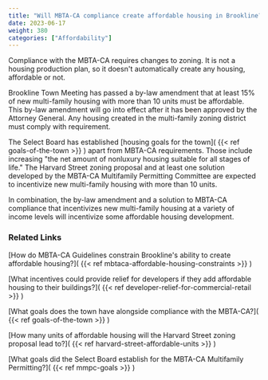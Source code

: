 ```yaml
---
title: "Will MBTA-CA compliance create affordable housing in Brookline?"
date: 2023-06-17
weight: 380
categories: ["Affordability"]
---
```

Compliance with the MBTA-CA requires changes to zoning. It is not a housing production plan, so it doesn't automatically create any housing, affordable or not.

Brookline Town Meeting has passed a by-law amendment that at least 15% of new multi-family housing  with more than 10 units must be affordable. This by-law amendment will go into effect after it has been approved by the Attorney General. Any housing created in the multi-family zoning district must comply with requirement.

The Select Board has established [housing goals for the town]( {{< ref goals-of-the-town >}} ) apart from MBTA-CA requirements. Those include increasing "the net amount of nonluxury housing suitable for all stages of life." The Harvard Street zoning proposal and at least one solution developed by the MBTA-CA Multifamily Permitting Committee are expected to incentivize new multi-family housing with more than 10 units.

In combination, the by-law amendment and a solution to MBTA-CA compliance that incentivizes new multi-family housing at a variety of income levels will incentivize some affordable housing development.

### Related Links

[How do MBTA-CA Guidelines constrain Brookline's ability to create affordable housing?]( {{< ref mbtaca-affordable-housing-constraints >}} ) 

[What incentives could provide relief for developers if they add affordable housing to their buildings?]( {{< ref developer-relief-for-commercial-retail >}} ) 

[What goals does the town have alongside compliance with the MBTA-CA?]( {{< ref goals-of-the-town >}} )

[How many units of affordable housing will the Harvard Street zoning proposal lead to?]( {{< ref harvard-street-affordable-units >}} ) 

[What goals did the Select Board establish for the MBTA-CA Multifamily Permitting?]( {{< ref mmpc-goals >}} )

